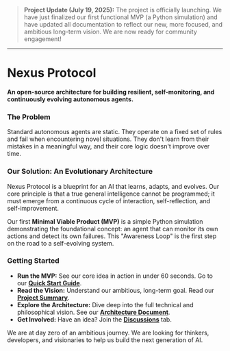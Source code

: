 > **Project Update (July 19, 2025):** The project is officially launching. We have just finalized our first functional MVP (a Python simulation) and have updated all documentation to reflect our new, more focused, and ambitious long-term vision. We are now ready for community engagement!

---

# Nexus Protocol

**An open-source architecture for building resilient, self-monitoring, and continuously evolving autonomous agents.**

### The Problem

Standard autonomous agents are static. They operate on a fixed set of rules and fail when encountering novel situations. They don't learn from their mistakes in a meaningful way, and their core logic doesn't improve over time.

### Our Solution: An Evolutionary Architecture

Nexus Protocol is a blueprint for an AI that learns, adapts, and evolves. Our core principle is that a true general intelligence cannot be programmed; it must emerge from a continuous cycle of interaction, self-reflection, and self-improvement.

Our first **Minimal Viable Product (MVP)** is a simple Python simulation demonstrating the foundational concept: an agent that can monitor its own actions and detect its own failures. This "Awareness Loop" is the first step on the road to a self-evolving system.

### Getting Started

* **Run the MVP:** See our core idea in action in under 60 seconds. Go to our **[Quick Start Guide](QUICKSTART.md)**.
* **Read the Vision:** Understand our ambitious, long-term goal. Read our **[Project Summary](PROJECT_SUMMARY.md)**.
* **Explore the Architecture:** Dive deep into the full technical and philosophical vision. See our **[Architecture Document](ARCHITECTURE.md)**.
* **Get Involved:** Have an idea? Join the **[Discussions](https://github.com/tadepada/Nexus-Protocol/discussions)** tab.

We are at day zero of an ambitious journey. We are looking for thinkers, developers, and visionaries to help us build the next generation of AI.
